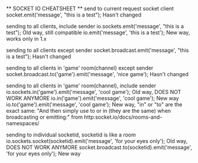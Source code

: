 ** SOCKET IO CHEATSHEET **
   send to current request socket client
  socket.emit('message', "this is a test"); Hasn't changed

   sending to all clients, include sender
  io.sockets.emit('message', "this is a test");  Old way, still compatible
  io.emit('message', 'this is a test'); New way, works only in 1.x

   sending to all clients except sender
  socket.broadcast.emit('message', "this is a test"); Hasn't changed

   sending to all clients in 'game' room(channel) except sender
  socket.broadcast.to('game').emit('message', 'nice game'); Hasn't changed

   sending to all clients in 'game' room(channel), include sender
  io.sockets.in('game').emit('message', 'cool game'); Old way, DOES NOT WORK ANYMORE
  io.in('game').emit('message', 'cool game'); New way
  io.to('game').emit('message', 'cool game'); New way, "in" or "to" are the exact same: "And then simply use to or in (they are the same) when broadcasting or emitting:" from http:socket.io/docs/rooms-and-namespaces/

   sending to individual socketid, socketid is like a room
  io.sockets.socket(socketid).emit('message', 'for your eyes only'); Old way, DOES NOT WORK ANYMORE
  socket.broadcast.to(socketid).emit('message', 'for your eyes only'); New way